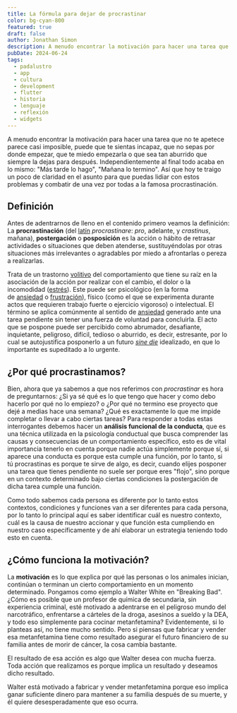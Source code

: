 ```yaml
---
title: La fórmula para dejar de procrastinar
color: bg-cyan-800
featured: true
draft: false
author: Jonathan Simon
description: A menudo encontrar la motivación para hacer una tarea que no te apetece parece casi imposible, puede que te sientas incapaz,
pubDate: 2024-06-24
tags:
  - padalustro
  - app
  - cultura
  - development
  - flutter
  - historia
  - lenguaje
  - reflexión
  - widgets
---
```

A menudo encontrar la motivación para hacer una tarea que no te apetece parece casi imposible, puede que te sientas incapaz, que no sepas por donde empezar, que te miedo empezarla o que sea tan aburrido que siempre la dejas para después. Independientemente al final todo acaba en lo mismo: "Más tarde lo hago", "Mañana lo termino". Así que hoy te traigo un poco de claridad en el asunto para que puedas lidiar con estos problemas y combatir de una vez por todas a la famosa procrastinación.

## Definición

Antes de adentrarnos de lleno en el contenido primero veamos la definición: La **procrastinación** (del [latín](https://es.wikipedia.org/wiki/Lat%C3%ADn "Latín") _procrastinare_: _pro_, adelante, y _crastinus_, mañana),​ **postergación** o **posposición** es la acción o hábito de retrasar actividades o situaciones que deben atenderse, sustituyéndolas por otras situaciones más irrelevantes o agradables por miedo a afrontarlas o pereza a realizarlas.

Trata de un trastorno [volitivo](https://es.wikipedia.org/wiki/Volitivo "Volitivo") del comportamiento que tiene su raíz en la asociación de la acción por realizar con el cambio, el dolor o la incomodidad ([estrés](https://es.wikipedia.org/wiki/Estr%C3%A9s "Estrés")). Este puede ser psicológico (en la forma de [ansiedad](https://es.wikipedia.org/wiki/Ansiedad "Ansiedad") o [frustración](https://es.wikipedia.org/wiki/Frustraci%C3%B3n "Frustración")), físico (como el que se experimenta durante actos que requieren trabajo fuerte o ejercicio vigoroso) o intelectual. El término se aplica comúnmente al sentido de [ansiedad](https://es.wikipedia.org/wiki/Ansiedad "Ansiedad") generado ante una tarea pendiente sin tener una fuerza de voluntad para concluirla. El acto que se pospone puede ser percibido como abrumador, desafiante, inquietante, peligroso, difícil, tedioso o aburrido, es decir, estresante, por lo cual se autojustifica posponerlo a un futuro _[sine die](https://es.wikipedia.org/wiki/Sine_die "Sine die")_ idealizado, en que lo importante es supeditado a lo urgente.

## ¿Por qué procrastinamos?

Bien, ahora que ya sabemos a que nos referimos con _procrastinar_ es hora de preguntarnos: ¿Si ya sé qué es lo que tengo que hacer y como debo hacerlo por qué no lo empiezo? o ¿Por qué no termino ese proyecto que dejé a medias hace una semana? ¿Qué es exactamente lo que me impide completar o llevar a cabo ciertas tareas? Para responder a todas estas interrogantes debemos hacer un **análisis funcional de la conducta**, que es una técnica utilizada en la psicología conductual que busca comprender las causas y consecuencias de un comportamiento específico, esto es de vital importancia tenerlo en cuenta porque nadie actúa simplemente porque sí, si aparece una conducta es porque esta cumple una función, por lo tanto, si tú procrastinas es porque te sirve de algo, es decir, cuando elijes posponer una tarea que tienes pendiente no suele ser porque eres "flojo", sino porque en un contexto determinado bajo ciertas condiciones la postergación de dicha tarea cumple una función. 

Como todo sabemos cada persona es diferente por lo tanto estos contextos, condiciones y funciones van a ser diferentes para cada persona, por lo tanto lo principal aquí es saber identificar cuál es nuestro contexto, cuál es la causa de nuestro accionar y que función esta cumpliendo en nuestro caso específicamente y de ahí elaborar un estrategia teniendo todo esto en cuenta.

## ¿Cómo funciona la motivación?

La **motivación** es lo que explica por qué las personas o los animales inician, continúan o terminan un cierto comportamiento en un momento determinado. Pongamos como ejemplo a Walter White en "Breaking Bad". ¿Cómo es posible que un profesor de química de secundaria, sin experiencia criminal, esté motivado a adentrarse en el peligroso mundo del narcotráfico, enfrentarse a cárteles de la droga, asesinos a sueldo y la DEA, y todo eso simplemente para cocinar metanfetamina? Evidentemente, si lo planteas así, no tiene mucho sentido. Pero si piensas que fabricar y vender esa metanfetamina tiene como resultado asegurar el futuro financiero de su familia antes de morir de cáncer, la cosa cambia bastante.

El resultado de esa acción es algo que Walter desea con mucha fuerza. Toda acción que realizamos es porque implica un resultado y deseamos dicho resultado. 



Walter está motivado a fabricar y vender metanfetamina porque eso implica ganar suficiente dinero para mantener a su familia después de su muerte, y él quiere desesperadamente que eso ocurra.

